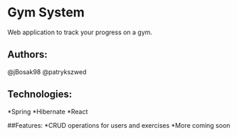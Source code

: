 # Gym System
Web application to track your progress on a gym. 

## Authors:
@jBosak98
@patrykszwed

## Technologies:
*Spring
*Hibernate
*React

##Features:
*CRUD operations for users and exercises
*More coming soon

